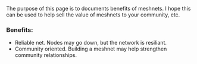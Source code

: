 The purpose of this page is to documents benefits of meshnets. I hope this can be used to help sell the value of meshnets to your community, etc.

<h3>Benefits:</h3>
<ul>
  <li>Reliable net. Nodes may go down, but the network is resiliant.</li>
  <li>Community oriented. Building a meshnet may help strengthen community relationships.</li>
</ul>

